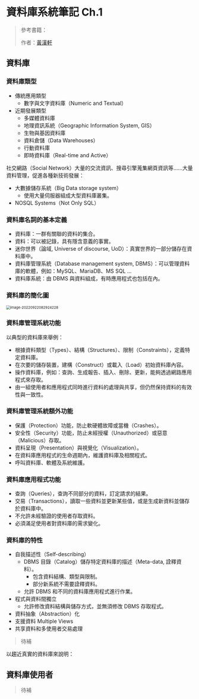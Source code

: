 # 資料庫系統筆記 Ch.1

> 參考書籍：
>
> 作者：[黃漢軒](https://ntut-xuan.github.io/)

## 資料庫

### 資料庫類型

- 傳統應用類型
    - 數字與文字資料庫（Numeric and Textual）
- 近期發展類型
    - 多媒體資料庫
    - 地理資訊系統（Geographic Information System, GIS）
    - 生物與基因資料庫
    - 資料倉儲（Data Warehouses）
    - 行動資料庫
    - 即時資料庫（Real-time and Active）

社交網路（Social Network）大量的交流資訊、搜尋引擎蒐集網頁資訊等......大量資料管理，促進各種新技術發展：
- 大數據儲存系統（Big Data storage system）
    - 使用大量伺服器組成大型資料庫叢集。
- NOSQL Systems（Not Only SQL）


### 資料庫名詞的基本定義

- 資料庫：一群有關聯的資料的集合。
- 資料：可以被記錄，具有隱含意義的事實。
- 迷你世界（論域, Universe of discourse, UoD）：真實世界的一部分儲存在資料庫中。
- 資料庫管理系統（Database management system, DBMS）：可以管理資料庫的軟體，例如：MySQL、MariaDB、MS SQL ...
- 資料庫系統：由 DBMS 與資料組成，有時應用程式也包括在內。



### 資料庫的簡化圖

<img src="https://i.imgur.com/qNPN9TO.png" alt="image-20220922082924228" style="zoom: 67%;" />



### 資料庫管理系統功能

以典型的資料庫來舉例：
- 根據資料類型（Types）、結構（Structures）、限制（Constraints），定義特定資料庫。
- 在次要的儲存裝置，建構（Construct）或載入（Load）初始資料庫內容。
- 操作資料庫，例如：查詢、生成報告、插入、刪除、更新，能夠透過網路應用程式來存取。
- 由一組使用者和應用程式同時進行資料的處理與共享，但仍然保持資料的有效性與一致性。

### 資料庫管理系統額外功能

- 保護（Protection）功能，防止軟硬體故障或當機（Crashes）。
- 安全性（Security）功能，防止未經授權（Unauthorized）或惡意（Malicious）存取。
- 資料呈現（Presentation）與視覺化（Visualization）。
- 在資料庫應用程式的生命週期內，維護資料庫及相關程式。
- 呼叫資料庫、軟體及系統維護。

### 資料庫應用程式功能

- 查詢（Queries），查詢不同部分的資料，訂定請求的結果。
- 交易（Transactions），讀取一些資料並更新某些值，或是生成新資料並儲存於資料庫中。
- 不允許未經驗證的使用者存取資料。
- 必須滿足使用者對資料庫的需求變化。


### 資料庫的特性

- 自我描述性（Self-describing）
    - DBMS 目錄（Catalog）儲存特定資料庫的描述（Meta-data, 詮釋資料）。
        - 包含資料結構、類型與限制。
        - 部分新系統不需要詮釋資料。
    - 允許 DBMS 和不同的資料庫應用程式進行作業。
- 程式與資料間獨立
    - 允許修改資料結構與儲存方式，並無須修改 DBMS 存取程式。
- 資料抽象（Abstraction）化
- 支援資料 Multiple Views
- 共享資料和多使用者交易處理
> 待補

以趨近真實的資料庫來說明：



## 資料庫使用者

> 待補